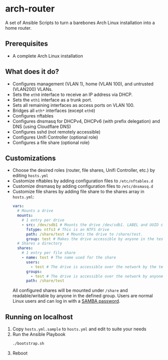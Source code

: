 # arch-router
A set of Ansible Scripts to turn a barebones Arch Linux installation into a home router.

## Prerequisites
- A complete Arch Linux installation

## What does it do?
- Configures management (VLAN 1), home (VLAN 100), and untrusted (VLAN200) VLANs.
- Sets the `eth0` interface to receive an IP address via DHCP.
- Sets the `eth1` interface as a trunk port.
- Sets all remaining interfaces as access ports on VLAN 100.
- Bridges all `eth*` interfaces (except `eth0`)
- Configures nftables
- Configures dnsmasq for DHCPv4, DHCPv6 (with prefix delegation) and DNS (using Cloudflare DNS)
- Configures sshd (not remotely accessible)
- Configures Unifi Controller (optional role)
- Configures a file share (optional role)

## Customizations
- Choose the desired roles (router, file shares, Unifi Controller, etc.) by editing `hosts.yml`
- Customize nftables by adding configuration files to `/etc/nftables.d`
- Customize dnsmasq by adding configuration files to `/etc/dnsmasq.d`
- Customize file shares by adding file share to the shares array in `hosts.yml`:
  ```yaml
  vars:
    # Mounts a drive
    mounts:
      # 1 entry per drive
      - src: /dev/sdb1 # Mounts the drive /dev/sdb1. LABEL and UUID can also be used here.
        fstype: ntfs3 # This is an NTFS drive
        path: /share/test # Mounts the drive to /share/test.
        group: test # Makes the drive accessible by anyone in the test group.
    # Shares a directory
    shares:
      # 1 entry per file share
      - name: test # The name used for the share
        users:
          - test # The drive is accessible over the network by the test user
        groups:
          - test # The drive is accessible over the network by anyone in the test group
        path: /share/test
  ```
  All configured shares will be mounted under `/share` and readable/writable by anyone in 
  the defined group. Users are normal Linux users and can log in with a 
  [SAMBA password](https://www.samba.org/samba/docs/current/man-html/smbpasswd.8.html).

## Running on localhost
1. Copy `hosts.yml.sample` to `hosts.yml` and edit to suite your needs
1. Run the Ansible Playbook
   ```bash
   ./bootstrap.sh
   ```
2. Reboot
